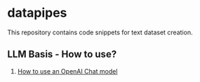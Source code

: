 # datapipes

This repository contains code snippets for text dataset creation.

## LLM Basis - How to use?

1. [How to use an OpenAI Chat model](https://colab.research.google.com/github/patrickfleith/datapipes/blob/main/How_to_use_an_OpenAI_Chat_model.ipynb)



